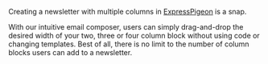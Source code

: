 Creating a newsletter with multiple columns in [ExpressPigeon](http://expresspigeon.com) is a
snap.

With our intuitive email composer, users can simply drag-and-drop the
desired width of your two, three or four column block without using code
or changing templates. Best of all, there is no limit to the number of
column blocks users can add to a newsletter.
